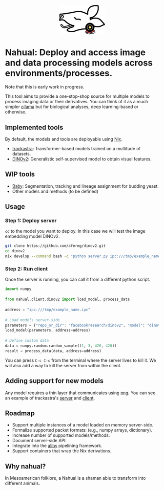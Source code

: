 <div align="center">
<img src="./logo.svg" width="150px">
</div>

# Nahual: Deploy and access image and data processing models across environments/processes.

Note that this is early work in progress.

This tool aims to provide a one-stop-shop source for multiple models to process imaging data or their derivatives. You can think of it as a much simpler [ollama](https://github.com/ollama/ollama) but for biological analyses, deep learning-based or otherwise.

## Implemented tools 
By default, the models and tools are deployable using [Nix](https://nixos.org/).

- [trackastra](https://github.com/afermg/trackastra): Transformer-based models trained on a multitude of datasets.
- [DINOv2](https://github.com/afermg/dinov2): Generalistic self-supervised model to obtain visual features.

## WIP tools
- [Baby](https://github.com/afermg/baby): Segmentation, tracking and lineage assignment for budding yeast.
- Other models and methods (to be defined)

## Usage
### Step 1: Deploy server
`cd` to the model you want to deploy. In this case we will test the image embedding model DINOv2.
```bash
git clone https://github.com/afermg/dinov2.git
cd dinov2
nix develop --command bash -c "python server.py ipc:///tmp/example_name.ipc"
```
### Step 2: Run client
Once the server is running, you can call it from a different python script.
```python
import numpy

from nahual.client.dinov2 import load_model, process_data

address = "ipc:///tmp/example_name.ipc"

# Load models server-side
parameters = {"repo_or_dir": "facebookresearch/dinov2", "model": "dinov2_vits14_lc"}
load_model(parameters, address=address)

# Define custom data
data = numpy.random.random_sample((1, 3, 420, 420))
result = process_data(data, address=address)
```

You can press `C-c C-c` from the terminal where the server lives to kill it. We will also add a way to kill the server from within the client.

## Adding support for new models
Any model requires a thin layer that communicates using [nng](https://github.com/nanomsg/nng). You can see an example of trackastra's [server](https://github.com/afermg/trackastra/blob/main/server.py) and [client](https://github.com/afermg/nahual/blob/master/src/nahual.client/trackastra.py).
	
## Roadmap
- Support multiple instances of a model loaded on memory server-side.
- Formalize supported packet formats: (e.g., numpy arrays, dictionary).
- Increase number of supported models/methods.	
- Document server-side API.
- Integrate into the [aliby](github.com/afermg/aliby) pipelining framework.
- Support containers that wrap the Nix derivations.

## Why nahual?
In Mesoamerican folklore, a Nahual is a shaman able to transform into different animals.


